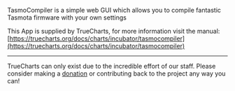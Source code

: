 TasmoCompiler is a simple web GUI which allows you to compile fantastic Tasmota firmware with your own settings

This App is supplied by TrueCharts, for more information visit the manual: [https://truecharts.org/docs/charts/incubator/tasmocompiler](https://truecharts.org/docs/charts/incubator/tasmocompiler)

---

TrueCharts can only exist due to the incredible effort of our staff.
Please consider making a [donation](https://truecharts.org/docs/about/sponsor) or contributing back to the project any way you can!
